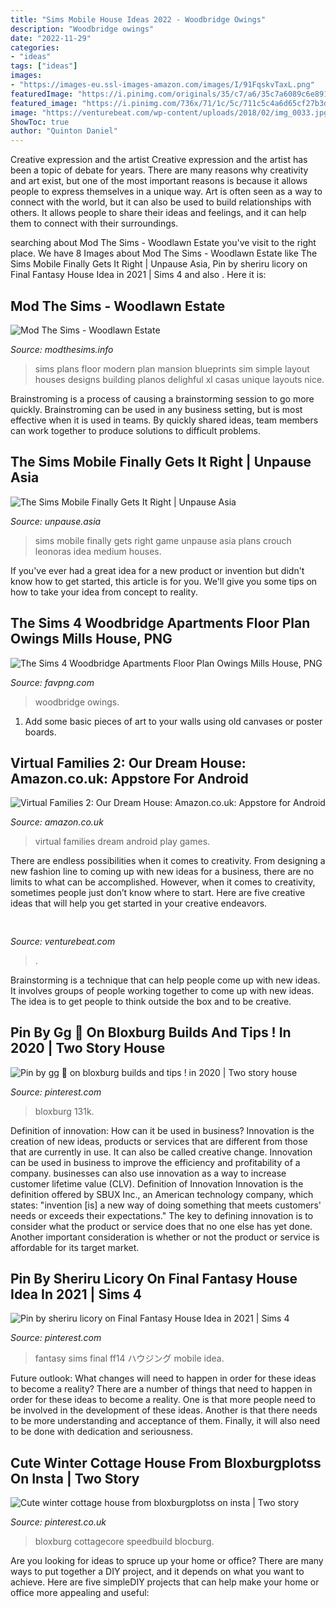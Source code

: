 ```yaml
---
title: "Sims Mobile House Ideas 2022 - Woodbridge Owings"
description: "Woodbridge owings"
date: "2022-11-29"
categories:
- "ideas"
tags: ["ideas"]
images:
- "https://images-eu.ssl-images-amazon.com/images/I/91FqskvTaxL.png"
featuredImage: "https://i.pinimg.com/originals/35/c7/a6/35c7a6089c6e891a2f5f0728e61c5fe6.jpg"
featured_image: "https://i.pinimg.com/736x/71/1c/5c/711c5c4a6d65cf27b3db39eb4e69acdf.jpg"
image: "https://venturebeat.com/wp-content/uploads/2018/02/img_0033.jpg?w=800"
ShowToc: true
author: "Quinton Daniel"
---
```



Creative expression and the artist
Creative expression and the artist has been a topic of debate for years. There are many reasons why creativity and art exist, but one of the most important reasons is because it allows people to express themselves in a unique way. Art is often seen as a way to connect with the world, but it can also be used to build relationships with others. It allows people to share their ideas and feelings, and it can help them to connect with their surroundings.

	

		
searching about Mod The Sims - Woodlawn Estate you've visit to the right place. We have 8 Images about Mod The Sims - Woodlawn Estate like The Sims Mobile Finally Gets It Right | Unpause Asia, Pin by sheriru licory on Final Fantasy House Idea in 2021 | Sims 4 and also . Here it is:
		
    
## Mod The Sims - Woodlawn Estate

<img loading=lazy src="http://thumbs.modthesims2.com/img/2/5/6/4/2/6/9/MTS_fling-89-1027718-SecondLevelFloorPlans.jpg" onerror="this.onerror=null;this.src='https://tse2.mm.bing.net/th?id=OIP.2s-GuWyOCbXLx_fmpF3yxQHaFr&amp;pid=15.1';" alt="Mod The Sims - Woodlawn Estate">

_Source: modthesims.info_

>sims plans floor modern plan mansion blueprints sim simple layout houses designs building planos delighful xl casas unique layouts nice. 

	

Brainstroming is a process of causing a brainstorming session to go more quickly. Brainstroming can be used in any business setting, but is most effective when it is used in teams. By quickly shared ideas, team members can work together to produce solutions to difficult problems.

    
## The Sims Mobile Finally Gets It Right | Unpause Asia

<img loading=lazy src="http://www.unpause.asia/wp-content/uploads/The-Sims-Mobile-Maxis-EA-Electronic-Arts-Mobile-Game-Smartphone-iOS-Android.jpg" onerror="this.onerror=null;this.src='https://tse3.mm.bing.net/th?id=OIP.cQSxlrTGBtrKxFwDIUoo8wHaEK&amp;pid=15.1';" alt="The Sims Mobile Finally Gets It Right | Unpause Asia">

_Source: unpause.asia_

>sims mobile finally gets right game unpause asia plans crouch leonoras idea medium houses. 

	

If you've ever had a great idea for a new product or invention but didn't know how to get started, this article is for you. We'll give you some tips on how to take your idea from concept to reality.

    
## The Sims 4 Woodbridge Apartments Floor Plan Owings Mills House, PNG

<img loading=lazy src="https://img.favpng.com/24/14/12/the-sims-4-woodbridge-apartments-floor-plan-owings-mills-house-png-favpng-1sQqHtSxgAC4igkHpjL7UPBhY.jpg" onerror="this.onerror=null;this.src='https://tse2.mm.bing.net/th?id=OIP.yKwHV3nxN9F8exRMSczxsQHaHk&amp;pid=15.1';" alt="The Sims 4 Woodbridge Apartments Floor Plan Owings Mills House, PNG">

_Source: favpng.com_

>woodbridge owings. 

	

1) Add some basic pieces of art to your walls using old canvases or poster boards.

    
## Virtual Families 2: Our Dream House: Amazon.co.uk: Appstore For Android

<img loading=lazy src="https://images-eu.ssl-images-amazon.com/images/I/91FqskvTaxL.png" onerror="this.onerror=null;this.src='https://tse4.mm.bing.net/th?id=OIP.jufQgoiEIo9m-uGJjwUiIAHaEV&amp;pid=15.1';" alt="Virtual Families 2: Our Dream House: Amazon.co.uk: Appstore for Android">

_Source: amazon.co.uk_

>virtual families dream android play games. 

	

There are endless possibilities when it comes to creativity. From designing a new fashion line to coming up with new ideas for a business, there are no limits to what can be accomplished. However, when it comes to creativity, sometimes people just don’t know where to start. Here are five creative ideas that will help you get started in your creative endeavors.

    
## 

<img loading=lazy src="https://venturebeat.com/wp-content/uploads/2018/02/img_0033.jpg?w=800" onerror="this.onerror=null;this.src='https://tse1.mm.bing.net/th?id=OIP.LpeAeE8t40c4fg_DkM0fmAHaEK&amp;pid=15.1';" alt="">

_Source: venturebeat.com_

>. 

	

Brainstorming is a technique that can help people come up with new ideas. It involves groups of people working together to come up with new ideas. The idea is to get people to think outside the box and to be creative.

    
## Pin By Gg 🧁 On Bloxburg Builds And Tips ! In 2020 | Two Story House

<img loading=lazy src="https://i.pinimg.com/736x/e5/3a/fc/e53afc26501690c38ce2451de4f91606.jpg" onerror="this.onerror=null;this.src='https://tse2.mm.bing.net/th?id=OIP.GJm5CCZb3tD4vYdLnEXglgHaEG&amp;pid=15.1';" alt="Pin by gg 🧁 on bloxburg builds and tips ! in 2020 | Two story house">

_Source: pinterest.com_

>bloxburg 131k. 

	

Definition of innovation: How can it be used in business?
Innovation is the creation of new ideas, products or services that are different from those that are currently in use. It can also be called creative change. Innovation can be used in business to improve the efficiency and profitability of a company. businesses can also use innovation as a way to increase customer lifetime value (CLV). Definition of Innovation
Innovation is the definition offered by SBUX Inc., an American technology company, which states: "invention [is] a new way of doing something that meets customers' needs or exceeds their expectations." The key to defining innovation is to consider what the product or service does that no one else has yet done. Another important consideration is whether or not the product or service is affordable for its target market.

    
## Pin By Sheriru Licory On Final Fantasy House Idea In 2021 | Sims 4

<img loading=lazy src="https://i.pinimg.com/originals/35/c7/a6/35c7a6089c6e891a2f5f0728e61c5fe6.jpg" onerror="this.onerror=null;this.src='https://tse3.mm.bing.net/th?id=OIP.cncUoTy9A5oxUG-YwGnRQwHaEK&amp;pid=15.1';" alt="Pin by sheriru licory on Final Fantasy House Idea in 2021 | Sims 4">

_Source: pinterest.com_

>fantasy sims final ff14 ハウジング mobile idea. 

	

Future outlook: What changes will need to happen in order for these ideas to become a reality?
There are a number of things that need to happen in order for these ideas to become a reality. One is that more people need to be involved in the development of these ideas. Another is that there needs to be more understanding and acceptance of them. Finally, it will also need to be done with dedication and seriousness.

    
## Cute Winter Cottage House From Bloxburgplotss On Insta | Two Story

<img loading=lazy src="https://i.pinimg.com/736x/71/1c/5c/711c5c4a6d65cf27b3db39eb4e69acdf.jpg" onerror="this.onerror=null;this.src='https://tse1.mm.bing.net/th?id=OIP.1wz7fEcjQtGABzx0PiVRLwHaHU&amp;pid=15.1';" alt="Cute winter cottage house from bloxburgplotss on insta | Two story">

_Source: pinterest.co.uk_

>bloxburg cottagecore speedbuild blocburg. 

	

Are you looking for ideas to spruce up your home or office? There are many ways to put together a DIY project, and it depends on what you want to achieve. Here are five simpleDIY projects that can help make your home or office more appealing and useful:

